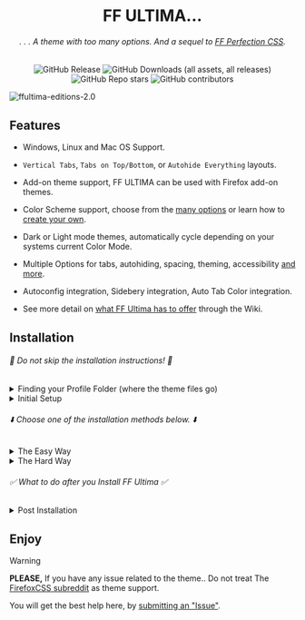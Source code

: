<div align="center">

# FF ULTIMA...

###### . . . A theme with too many options. And a sequel to [FF Perfection CSS](https://github.com/soulhotel/Perfection-Firefox-CSS-Theme).

![GitHub Release](https://img.shields.io/github/v/release/soulhotel/FF-CSS-ULTIMA?style=for-the-badge)  ![GitHub Downloads (all assets, all releases)](https://img.shields.io/github/downloads/soulhotel/ff-ultima/total?style=for-the-badge&color=blue) ![GitHub Repo stars](https://img.shields.io/github/stars/soulhotel/FF-CSS-ULTIMA?style=for-the-badge)  ![GitHub contributors](https://img.shields.io/github/contributors/soulhotel/FF-ULTIMA?style=for-the-badge&color=blue)

</div>

<!-- ![ffultima-editions](https://github.com/user-attachments/assets/061d124e-d846-4da1-8466-03e2341e0802) -->
![ffultima-editions-2.0](https://github.com/user-attachments/assets/dc1882e6-6543-41bd-aff7-ded2b96ffb97)

## Features

- Windows, Linux and Mac OS Support.
>
- `Vertical Tabs`, `Tabs on Top/Bottom`, or `Autohide Everything` layouts.
>
- Add-on theme support, FF ULTIMA can be used with Firefox add-on themes.
>
- Color Scheme support, choose from the [many options](https://github.com/soulhotel/FF-ULTIMA/wiki/Color-Schemes) or learn how to [create your own](https://github.com/soulhotel/FF-ULTIMA/wiki/Create-a-Color-Scheme).
>
- Dark or Light mode themes, automatically cycle depending on your systems current Color Mode.
>
- Multiple Options for tabs, autohiding, spacing, theming, accessibility [and more](https://github.com/soulhotel/FF-ULTIMA/wiki/Settings).
>
- Autoconfig integration, Sidebery integration, Auto Tab Color integration.
>
- See more detail on [what FF Ultima has to offer](https://github.com/soulhotel/FF-ULTIMA/wiki#what-does-ff-ultima-offer) through the Wiki.
>

## Installation

###### 🚨 Do not skip the installation instructions! 🚨

<details>
<summary>Finding your Profile Folder (where the theme files go)</summary>

###### 🛈 Two ways to find your Profile Folder. Choose one: 🛈
1. Go to the about:support page/url.
2. Open directory
3. This takes you to your profile folder, typically named "default.release"

<img src="https://github.com/user-attachments/assets/e520eb35-f09c-4925-92f6-44be4ec18d51" width="850" />

>
1. Go to the about:profiles page/url.
2. If you have multiple firefox profiles, make sure you are working with the right one.
3. Open directory
4. This takes you to your profile folder, typically named "default.release"
 
<img src="https://github.com/user-attachments/assets/8e58c276-1015-436d-8414-6d4db3a4be4b" width="850" />
</details>

<details>
<summary>Initial Setup</summary>

###### 🛈 This is mostly for first time Installation: 🛈

- [x] If your Profile Folder does not have a `chrome` folder, create one.
- [x] If your Profile Folder already has a `chrome` folder, empty it.
- [x] The theme will automatically enable userChrome stylesheets via user.js.
- [x] Please have Firefox's System-Theme enabled. You can change this later.

<img src="https://github.com/user-attachments/assets/c65972cf-88bf-41da-87d1-5d5a780230ba" width="650" />
</details>

###### ⬇️ Choose *one* of the installation methods below. ⬇️

<details><summary>The Easy Way</summary>

###### 🛈 Autoconfig Users should download the Source instead of the release Zip 🛈

1. Download the latest version on the [release page](https://github.com/soulhotel/FF-CSS-ULTIMA/releases/latest).
2. Copy everything in the ffultima.zip into your `chrome` folder.
3. For first time installation, you need to apply the `user.js` to firefox to access the theme settings.
4. In the chrome folder, youll see the `user.js`, move it <ins>out the chrome folder and into the Profile Folder<ins>.
5. Restart Firefox.
6. <ins>**Wait** for Firefox to open</ins>, then delete the `user.js` file.
7. Go to `about:config` and search for `ultima` to see all of your settings. You should also see:

![image](https://github.com/user-attachments/assets/7c3c1fb9-8080-4823-9994-23e6af91498e)
</details>

<details><summary>The Hard Way</summary>
 
###### 🛈 This method involves using Git and the Terminal - allowing easier updates. Harder for the less technical of people. 🛈
- This method automates every step of the "Easy Way" Installation.
- Replace *`YourProfileFolder`* with the name of your Profile Folder.
- Only use the *`# restart firefox`* line, for the Firefox Browser that you are using.
- This method assumes (in *`# CLEANUP USER.JS`*) that your Firefox Browser can restart in 5 seconds.

###### LINUX (BASH)
```
# DOWNLOAD FF ULTIMA -----------------------

cd ~/.mozilla/firefox/YourProfileFolder
git clone https://github.com/soulhotel/FF-ULTIMA.git chrome
cd chrome && cp "user.js" "../user.js"

# RESTART FIREFOX --------------------------

pkill -9 -f firefox && while pgrep -f firefox >/dev/null; do sleep 0.5; done
pkill -9 -f librewolf && while pgrep -f librewolf >/dev/null; do sleep 0.5; done
firefox &                    # restart firefox
firefox-developer-edition &  # restart developer edition
firefox-nightly &            # restart nightly
librewolf &                  # restart librewolf

# CLEANUP USER.JS --------------------------

sleep 5 && cd ../ && rm user.js
```
###### WINDOWS (POWERSHELL NOT CMD)
```
# DOWNLOAD FF ULTIMA -----------------------

Set-Location "$env:APPDATA\Mozilla\Firefox\Profiles\YourProfileFolder"
git clone https://github.com/soulhotel/FF-ULTIMA.git chrome
Set-Location "chrome"; Copy-Item "user.js" "..\user.js"

# RESTART FIREFOX --------------------------

Get-Process -Name firefox, firefox-developer-edition, firefox-nightly, librewolf -ErrorAction SilentlyContinue | ForEach-Object { $_.Kill() }
while (Get-Process -Name firefox, firefox-developer-edition, firefox-nightly, librewolf -ErrorAction SilentlyContinue) { Start-Sleep -Milliseconds 500 }
Start-Process "firefox.exe"                    # restart firefox
Start-Process "firefox-developer-edition.exe"  # restart developer edition
Start-Process "firefox-nightly.exe"            # restart nightly
Start-Process "librewolf.exe"                  # restart librewolf

# CLEANUP USER.JS --------------------------

Start-Sleep -Seconds 5; Set-Location ".."; Remove-Item "user.js" -ErrorAction SilentlyContinue
```
###### MAC (just copy Linux because Mac is *basically Linux*)
```
  ,-.       _,---._ __  / \
 /  )    .-'       `./ /   \
(  (   ,'            `/    /|         
 \  `-"             \'\   / |         whats in the box? oh..
  `.              ,  \ \ /  |         
   /`.          ,'-`----Y   |         it's linux.
  (            ;        |   '
  |  ,-.    ,-'         |  /
  |  | (   |        hjw | /
  )  |  \  `.___________|/
  `--'   `--'
```
</details>

###### ✅ What to do *after* you Install FF Ultima ✅
<details><summary>Post Installation</summary>

>
- Go to `about:config` and search for `ultima` to see all of your settings. You should also see:

![image](https://github.com/user-attachments/assets/7c3c1fb9-8080-4823-9994-23e6af91498e)
- Visit [the Wiki](https://github.com/soulhotel/FF-ULTIMA/wiki) to learn more about what is possible:
    - Frequently asked questions
    - All theme settings (previews & explanations)
    - How to install, [uninstall](https://github.com/soulhotel/FF-ULTIMA/wiki/How-to-Uninstall-the-Theme), [update](https://github.com/soulhotel/FF-ULTIMA/wiki/How-to-Update-the-Theme)
    - Sidebery configuration (optional)
    - Videos, documentation, and a whole lot more..
</details>

## Enjoy
>[!WARNING]
> **PLEASE,** If you have any issue related to the theme.. Do not treat The [FirefoxCSS subreddit](https://www.reddit.com/r/FirefoxCSS/) as theme support.
>
> You will get the best help here, by [submitting an "Issue"](https://github.com/soulhotel/FF-ULTIMA/issues?q=is%3Aissue).

